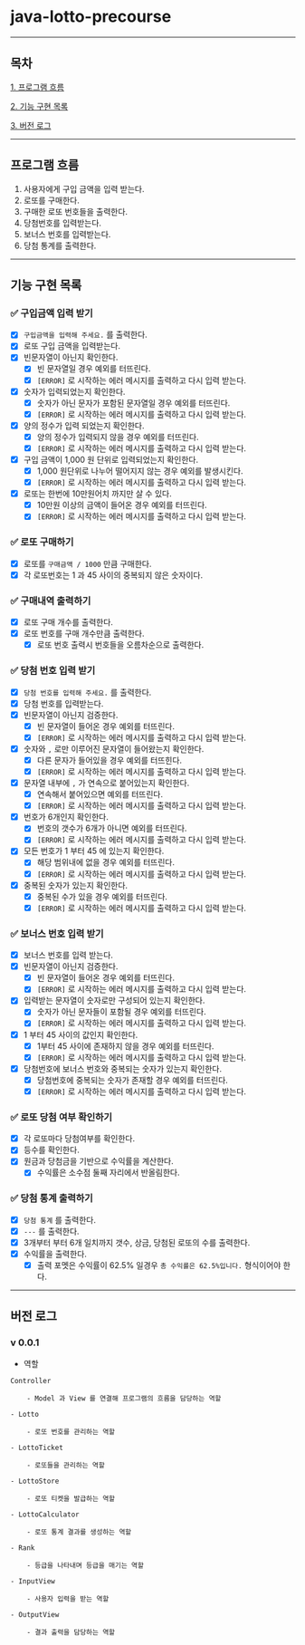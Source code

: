 # java-lotto-precourse

---

## 목차

[1. 프로그램 흐름](#프로그램-흐름)

[2. 기능 구현 목록](#기능-구현-목록)

[3. 버전 로그](#버전-로그)

---

## 프로그램 흐름

1. 사용자에게 구입 금액을 입력 받는다.
2. 로또를 구매한다.
3. 구매한 로또 번호들을 출력한다.
4. 당첨번호를 입력받는다.
5. 보너스 번호를 입력받는다.
6. 당첨 통계를 출력한다.

---

## 기능 구현 목록

### ✅ 구입금액 입력 받기

- [x] `구입금액을 입력해 주세요.` 를 출력한다.
- [x] 로또 구입 금액을 입력받는다.
- [x] 빈문자열이 아닌지 확인한다.
    - [x] 빈 문자열일 경우 예외를 터뜨린다.
    - [x] `[ERROR]` 로 시작하는 에러 메시지를 출력하고 다시 입력 받는다.
- [x] 숫자가 입력되었는지 확인한다.
    - [x] 숫자가 아닌 문자가 포함된 문자열일 경우 예외를 터뜨린다.
    - [x] `[ERROR]` 로 시작하는 에러 메시지를 출력하고 다시 입력 받는다.
- [x] 양의 정수가 입력 되었는지 확인한다.
    - [x] 양의 정수가 입력되지 않을 경우 예외를 터뜨린다.
    - [x] `[ERROR]` 로 시작하는 에러 메시지를 출력하고 다시 입력 받는다.
- [x] 구입 금액이 1,000 원 단위로 입력되었는지 확인한다.
  - [x]  1,000 원단위로 나누어 떨어지지 않는 경우 예외를 발생시킨다.
  - [x] `[ERROR]` 로 시작하는 에러 메시지를 출력하고 다시 입력 받는다.
- [x] 로또는 한번에 10만원어치 까지만 살 수 있다.
  - [x] 10만원 이상의 금액이 들어온 경우 예외를 터뜨린다.
  - [x] `[ERROR]` 로 시작하는 에러 메시지를 출력하고 다시 입력 받는다.

### ✅ 로또 구매하기

- [x] 로또를 `구매금액 / 1000` 만큼 구매한다.
- [x] 각 로또번호는 1 과 45 사이의 중복되지 않은 숫자이다.

### ✅ 구매내역 출력하기

- [x] 로또 구매 개수를 출력한다.
- [x] 로또 번호를 구매 개수만큼 출력한다.
    - [x] 로또 번호 출력시 번호들을 오름차순으로 출력한다.

### ✅ 당첨 번호 입력 받기

- [x] `당첨 번호를 입력해 주세요.` 를 출력한다.
- [x] 당첨 번호를 입력받는다.
- [x] 빈문자열이 아닌지 검증한다.
    - [x] 빈 문자열이 들어온 경우 예외를 터뜨린다.
    - [x] `[ERROR]` 로 시작하는 에러 메시지를 출력하고 다시 입력 받는다.
- [x] 숫자와 `,` 로만 이루어진 문자열이 들어왔는지 확인한다.
    - [x] 다른 문자가 들어있을 경우 예외를 터뜨힌다.
    - [x] `[ERROR]` 로 시작하는 에러 메시지를 출력하고 다시 입력 받는다.
- [x] 문자열 내부에 `,` 가 연속으로 붙어있는지 확인한다.
    - [x] 연속해서 붙어있으면 예외를 터뜨린다.
    - [x] `[ERROR]` 로 시작하는 에러 메시지를 출력하고 다시 입력 받는다.
- [x] 번호가 6개인지 확인한다.
    - [x] 번호의 갯수가 6개가 아니면 예외를 터뜨린다.
    - [x] `[ERROR]` 로 시작하는 에러 메시지를 출력하고 다시 입력 받는다.
- [x] 모든 번호가 1 부터 45 에 있는지 확인한다.
    - [x] 해당 범위내에 없을 경우 예외를 터뜨린다.
    - [x] `[ERROR]` 로 시작하는 에러 메시지를 출력하고 다시 입력 받는다.
- [x] 중복된 숫자가 있는지 확인한다.
    - [x] 중복된 수가 있을 경우 예외를 터뜨린다.
    - [x] `[ERROR]` 로 시작하는 에러 메시지를 출력하고 다시 입력 받는다.

### ✅ 보너스 번호 입력 받기

- [x] 보너스 번호를 입력 받는다.
- [x] 빈문자열이 아닌지 검증한다.
    - [x] 빈 문자열이 들어온 경우 예외를 터뜨린다.
    - [x] `[ERROR]` 로 시작하는 에러 메시지를 출력하고 다시 입력 받는다.
- [x] 입력받는 문자열이 숫자로만 구성되어 있는지 확인한다.
    - [x] 숫자가 아닌 문자들이 포함될 경우 예외를 터뜨린다.
    - [x] `[ERROR]` 로 시작하는 에러 메시지를 출력하고 다시 입력 받는다.
- [x] 1 부터 45 사이의 값인지 확인한다.
    - [x] 1부터 45 사이에 존재하지 않을 경우 예외를 터뜨린다.
    - [x] `[ERROR]` 로 시작하는 에러 메시지를 출력하고 다시 입력 받는다.
- [x] 당첨번호에 보너스 번호와 중복되는 숫자가 있는지 확인한다.
    - [x] 당첨번호에 중복되는 숫자가 존재할 경우 예외를 터뜨린다.
    - [x] `[ERROR]` 로 시작하는 에러 메시지를 출력하고 다시 입력 받는다.

### ✅ 로또 당첨 여부 확인하기

- [x] 각 로또마다 당첨여부를 확인한다.
- [x] 등수를 확인한다.
- [x] 원금과 당첨금을 기반으로 수익률을 계산한다.
    - [x] 수익률은 소수점 둘째 자리에서 반올림한다.

### ✅ 당첨 통계 출력하기

- [x] `당첨 통계` 를 출력한다.
- [x] `---` 를 출력한다.
- [x] 3개부터 부터 6개 일치까지 갯수, 상금, 당첨된 로또의 수를 출력한다.
- [x] 수익률을 출력한다.
    - [x] 출력 포멧은 수익률이 62.5% 일경우 `총 수익률은 62.5%입니다.` 형식이어야 한다.

---

## 버전 로그

### v 0.0.1

- 역할
```text
Controller

    - Model 과 View 를 연결해 프로그램의 흐름을 담당하는 역할
    
- Lotto

    - 로또 번호를 관리하는 역할
    
- LottoTicket 

    - 로또들을 관리하는 역할
    
- LottoStore

    - 로또 티켓을 발급하는 역할
    
- LottoCalculator

    - 로또 통계 결과를 생성하는 역할
    
- Rank

    - 등급을 나타내며 등급을 매기는 역할

- InputView

    - 사용자 입력을 받는 역할
    
- OutputView

    - 결과 출력을 담당하는 역할
```
